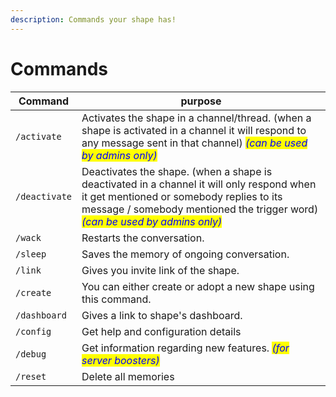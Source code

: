 ```yaml
---
description: Commands your shape has!
---
```


# Commands



<table><thead><tr><th>Command</th><th width="501">purpose</th></tr></thead><tbody><tr><td><code>/activate</code></td><td>Activates the shape in a channel/thread. (when a shape is activated in a channel it will respond to any message sent in that channel) <em><mark style="color:blue;">(can be used by admins only)</mark></em></td></tr><tr><td><code>/deactivate</code></td><td>Deactivates the shape. (when a shape is deactivated in a channel it will only respond when it get mentioned or somebody replies to its message / somebody mentioned the trigger word) <em><mark style="color:blue;">(can be used by admins only)</mark></em></td></tr><tr><td><code>/wack</code></td><td>Restarts the conversation.</td></tr><tr><td><code>/sleep</code></td><td>Saves the memory of ongoing conversation.</td></tr><tr><td><code>/link</code></td><td>Gives you invite link of the shape.</td></tr><tr><td><code>/create</code></td><td>You can either create or adopt a new shape using this command.</td></tr><tr><td><code>/dashboard</code></td><td>Gives a link to shape's dashboard.</td></tr><tr><td><code>/config</code></td><td>Get help and configuration details</td></tr><tr><td><code>/debug</code></td><td>Get information regarding new features. <em><mark style="color:blue;">(for server boosters)</mark></em></td></tr><tr><td><code>/reset</code></td><td>Delete all memories</td></tr></tbody></table>

